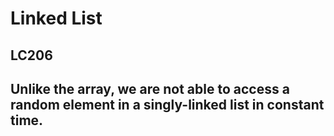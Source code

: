 # Linked List
## LC206
## Unlike the array, we are not able to access a random element in a singly-linked list in constant time. 

